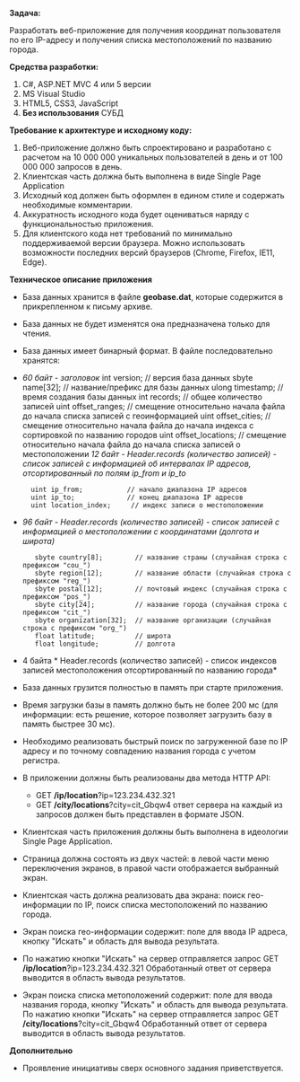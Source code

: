 **Задача:**

Разработать веб-приложение для получения координат пользователя по его IP-адресу и получения списка местоположений по названию города.

**Средства разработки:**

1. C#, ASP.NET MVC 4 или 5 версии
2. MS Visual Studio
3. HTML5, CSS3, JavaScript
4. **Без использования** СУБД

**Требование к архитектуре и исходному коду:**

1. Веб-приложение должно быть спроектировано и разработано с расчетом на 10 000 000 уникальных пользователей в день и от 100 000 000 запросов в день.
2. Клиентская часть должна быть выполнена в виде Single Page Application
3. Исходный код должен быть оформлен в едином стиле и содержать необходимые комментарии.
4. Аккуратность исходного кода будет оцениваться наряду с функциональностью приложения.
5. Для клиентского кода нет требований по минимально поддерживаемой версии браузера. Можно использовать возможности последних версий браузеров (Chrome, Firefox, IE11, Edge).

**Техническое описание приложения**

* База данных хранится в файле **geobase.dat**, которые содержится в прикрепленном к письму архиве.
* База данных не будет изменятся она предназначена только для чтения.
* База данных имеет бинарный формат. В файле последовательно хранятся:
* *60 байт - заголовок*
        int   version;           // версия база данных
        sbyte name[32];          // название/префикс для базы данных
        ulong timestamp;         // время создания базы данных
        int   records;           // общее количество записей
        uint  offset_ranges;     // смещение относительно начала файла до начала списка записей с геоинформацией
        uint  offset_cities;     // смещение относительно начала файла до начала индекса с сортировкой по названию городов
        uint  offset_locations;  // смещение относительно начала файла до начала списка записей о местоположении
    *12 байт - Header.records (количество записей) - cписок записей с информацией об интервалах IP адресов, отсортированный по полям ip_from и ip_to*

        uint ip_from;           // начало диапазона IP адресов
        uint ip_to;             // конец диапазона IP адресов
        uint location_index;     // индекс записи о местоположении

*    *96 байт - Header.records (количество записей) - cписок записей с информацией о местоположении с координатами (долгота и широта)*

            sbyte country[8];        // название страны (случайная строка с префиксом "cou_")
            sbyte region[12];        // название области (случайная строка с префиксом "reg_")
            sbyte postal[12];        // почтовый индекс (случайная строка с префиксом "pos_")
            sbyte city[24];          // название города (случайная строка с префиксом "cit_")
            sbyte organization[32];  // название организации (случайная строка с префиксом "org_")
            float latitude;          // широта
            float longitude;         // долгота

*    4 байта * Header.records (количество записей) - список индексов записей местоположения отсортированный по названию города*

* База данных грузится полностью в память при старте приложения.
* Время загрузки базы в память должно быть не более 200 мс (для информации: есть решение, которое позволяет загрузить базу в память быстрее 30 мс).
* Необходимо реализовать быстрый поиск по загруженной базе по IP адресу и по точному совпадению названия города с учетом регистра.
* В приложении должны быть реализованы два метода HTTP API:
    - GET **/ip/location**?ip=123.234.432.321
    - GET **/city/locations**?city=cit_Gbqw4
    ответ сервера на каждый из запросов должен быть представлен в формате JSON.
* Клиентская часть приложения должны быть выполнена в идеологии Single Page Application.
* Страница должна состоять из двух частей: в левой части меню переключения экранов, в правой части отображается выбранный экран.
* Клиентская часть должна реализовать два экрана: поиск гео-информации по IP, поиск списка местоположений по названию города.
* Экран поиска гео-информации содержит: поле для ввода IP адреса, кнопку "Искать" и область для вывода результата.
* По нажатию кнопки "Искать" на сервер отправляется запрос GET **/ip/location**?ip=123.234.432.321
Обработанный ответ от сервера выводится в область вывода результатов.
* Экран поиска списка метоположений содержит: поле для ввода названия города, кнопку "Искать" и область для вывода результата.
По нажатию кнопки "Искать" на сервер отправляется запрос GET **/city/locations**?city=cit_Gbqw4
Обработанный ответ от сервера выводится в область вывода результатов.

**Дополнительно**
* Проявление инициативы сверх основного задания приветствуется.